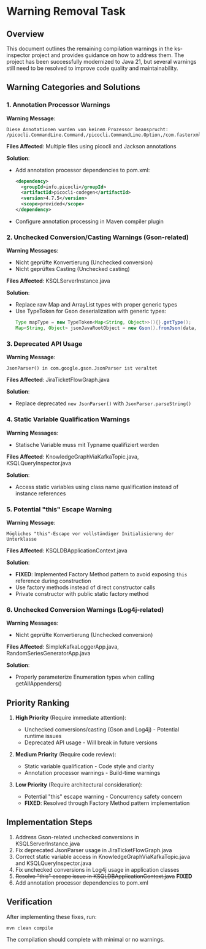 # Warning Removal Task

## Overview
This document outlines the remaining compilation warnings in the ks-inspector project and provides guidance on how to address them. The project has been successfully modernized to Java 21, but several warnings still need to be resolved to improve code quality and maintainability.

## Warning Categories and Solutions

### 1. Annotation Processor Warnings
**Warning Message**: 
```
Diese Annotationen wurden von keinem Prozessor beansprucht: /picocli.CommandLine.Command,/picocli.CommandLine.Option,/com.fasterxml.jackson.annotation.JsonIgnoreProperties,/com.fasterxml.jackson.annotation.JsonProperty,/picocli.CommandLine.Parameters
```

**Files Affected**: Multiple files using picocli and Jackson annotations

**Solution**:
- Add annotation processor dependencies to pom.xml:
  ```xml
  <dependency>
    <groupId>info.picocli</groupId>
    <artifactId>picocli-codegen</artifactId>
    <version>4.7.5</version>
    <scope>provided</scope>
  </dependency>
  ```
- Configure annotation processing in Maven compiler plugin

### 2. Unchecked Conversion/Casting Warnings (Gson-related)
**Warning Messages**:
- Nicht geprüfte Konvertierung (Unchecked conversion)
- Nicht geprüftes Casting (Unchecked casting)

**Files Affected**: KSQLServerInstance.java

**Solution**:
- Replace raw Map and ArrayList types with proper generic types
- Use TypeToken for Gson deserialization with generic types:
  ```java
  Type mapType = new TypeToken<Map<String, Object>>(){}.getType();
  Map<String, Object> jsonJavaRootObject = new Gson().fromJson(data, mapType);
  ```

### 3. Deprecated API Usage
**Warning Message**: 
```
JsonParser() in com.google.gson.JsonParser ist veraltet
```

**Files Affected**: JiraTicketFlowGraph.java

**Solution**:
- Replace deprecated `new JsonParser()` with `JsonParser.parseString()`

### 4. Static Variable Qualification Warnings
**Warning Messages**:
- Statische Variable muss mit Typname qualifiziert werden

**Files Affected**: KnowledgeGraphViaKafkaTopic.java, KSQLQueryInspector.java

**Solution**:
- Access static variables using class name qualification instead of instance references

### 5. Potential "this" Escape Warning
**Warning Message**: 
```
Mögliches "this"-Escape vor vollständiger Initialisierung der Unterklasse
```

**Files Affected**: KSQLDBApplicationContext.java

**Solution**:
- **FIXED**: Implemented Factory Method pattern to avoid exposing `this` reference during construction
- Use factory methods instead of direct constructor calls
- Private constructor with public static factory method

### 6. Unchecked Conversion Warnings (Log4j-related)
**Warning Messages**:
- Nicht geprüfte Konvertierung (Unchecked conversion)

**Files Affected**: SimpleKafkaLoggerApp.java, RandomSeriesGeneratorApp.java

**Solution**:
- Properly parameterize Enumeration types when calling getAllAppenders()

## Priority Ranking

1. **High Priority** (Require immediate attention):
   - Unchecked conversions/casting (Gson and Log4j) - Potential runtime issues
   - Deprecated API usage - Will break in future versions

2. **Medium Priority** (Require code review):
   - Static variable qualification - Code style and clarity
   - Annotation processor warnings - Build-time warnings

3. **Low Priority** (Require architectural consideration):
   - Potential "this" escape warning - Concurrency safety concern
   - **FIXED**: Resolved through Factory Method pattern implementation

## Implementation Steps

1. Address Gson-related unchecked conversions in KSQLServerInstance.java
2. Fix deprecated JsonParser usage in JiraTicketFlowGraph.java
3. Correct static variable access in KnowledgeGraphViaKafkaTopic.java and KSQLQueryInspector.java
4. Fix unchecked conversions in Log4j usage in application classes
5. ~~Resolve "this" escape issue in KSQLDBApplicationContext.java~~ **FIXED**
6. Add annotation processor dependencies to pom.xml

## Verification

After implementing these fixes, run:
```bash
mvn clean compile
```

The compilation should complete with minimal or no warnings.